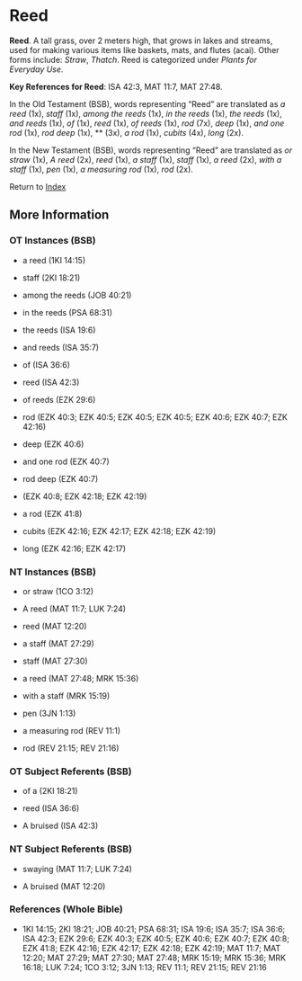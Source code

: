 # Reed
**Reed**. 
A tall grass, over 2 meters high, that grows in lakes and streams, used for making various items like baskets, mats, and flutes (acai). 
Other forms include: 
*Straw*, *Thatch*. 
Reed is categorized under _Plants for Everyday Use_. 


**Key References for Reed**: 
ISA 42:3, MAT 11:7, MAT 27:48. 


In the Old Testament (BSB), words representing “Reed” are translated as 
*a reed* (1x), *staff* (1x), *among the reeds* (1x), *in the reeds* (1x), *the reeds* (1x), *and reeds* (1x), *of* (1x), *reed* (1x), *of reeds* (1x), *rod* (7x), *deep* (1x), *and one rod* (1x), *rod deep* (1x), ** (3x), *a rod* (1x), *cubits* (4x), *long* (2x). 


In the New Testament (BSB), words representing “Reed” are translated as 
*or straw* (1x), *A reed* (2x), *reed* (1x), *a staff* (1x), *staff* (1x), *a reed* (2x), *with a staff* (1x), *pen* (1x), *a measuring rod* (1x), *rod* (2x). 


Return to [Index](00-Index.md)

## More Information

### OT Instances (BSB)

* a reed (1KI 14:15)

* staff (2KI 18:21)

* among the reeds (JOB 40:21)

* in the reeds (PSA 68:31)

* the reeds (ISA 19:6)

* and reeds (ISA 35:7)

* of (ISA 36:6)

* reed (ISA 42:3)

* of reeds (EZK 29:6)

* rod (EZK 40:3; EZK 40:5; EZK 40:5; EZK 40:5; EZK 40:6; EZK 40:7; EZK 42:16)

* deep (EZK 40:6)

* and one rod (EZK 40:7)

* rod deep (EZK 40:7)

*  (EZK 40:8; EZK 42:18; EZK 42:19)

* a rod (EZK 41:8)

* cubits (EZK 42:16; EZK 42:17; EZK 42:18; EZK 42:19)

* long (EZK 42:16; EZK 42:17)



### NT Instances (BSB)

* or straw (1CO 3:12)

* A reed (MAT 11:7; LUK 7:24)

* reed (MAT 12:20)

* a staff (MAT 27:29)

* staff (MAT 27:30)

* a reed (MAT 27:48; MRK 15:36)

* with a staff (MRK 15:19)

* pen (3JN 1:13)

* a measuring rod (REV 11:1)

* rod (REV 21:15; REV 21:16)



### OT Subject Referents (BSB)

* of a (2KI 18:21)

* reed (ISA 36:6)

* A bruised (ISA 42:3)



### NT Subject Referents (BSB)

* swaying (MAT 11:7; LUK 7:24)

* A bruised (MAT 12:20)



### References (Whole Bible)

* 1KI 14:15; 2KI 18:21; JOB 40:21; PSA 68:31; ISA 19:6; ISA 35:7; ISA 36:6; ISA 42:3; EZK 29:6; EZK 40:3; EZK 40:5; EZK 40:6; EZK 40:7; EZK 40:8; EZK 41:8; EZK 42:16; EZK 42:17; EZK 42:18; EZK 42:19; MAT 11:7; MAT 12:20; MAT 27:29; MAT 27:30; MAT 27:48; MRK 15:19; MRK 15:36; MRK 16:18; LUK 7:24; 1CO 3:12; 3JN 1:13; REV 11:1; REV 21:15; REV 21:16



